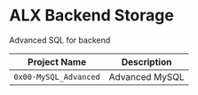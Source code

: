 # ALX Backend Storage
Advanced SQL for backend

| Project Name | Description     |
| ------------ | ------------    |
| `0x00-MySQL_Advanced` | Advanced MySQL |
